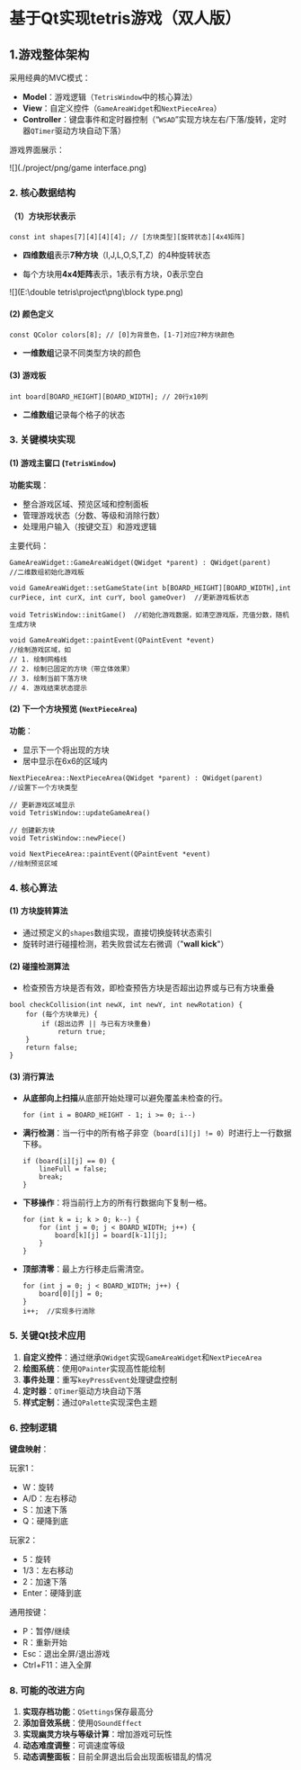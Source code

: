 # 基于Qt实现tetris游戏（双人版）

## 1.游戏整体架构

采用经典的MVC模式：

- **Model**：游戏逻辑（`TetrisWindow`中的核心算法）
- **View**：自定义控件（`GameAreaWidget`和`NextPieceArea`）
- **Controller**：键盘事件和定时器控制（“`WSAD`”实现方块左右/下落/旋转，定时器`QTimer`驱动方块自动下落）

游戏界面展示：

![](./project/png/game interface.png)

### **2. 核心数据结构**

#### （1）**方块形状表示**

```
const int shapes[7][4][4][4]; // [方块类型][旋转状态][4x4矩阵]
```

- **四维数组**表示**7种方块**（I,J,L,O,S,T,Z）的4种旋转状态

- 每个方块用**4x4矩阵**表示，1表示有方块，0表示空白


![](E:\double tetris\project\png\block type.png)

#### **(2) 颜色定义**

```
const QColor colors[8]; // [0]为背景色，[1-7]对应7种方块颜色
```

- **一维数组**记录不同类型方块的颜色

#### **(3) 游戏板**

```
int board[BOARD_HEIGHT][BOARD_WIDTH]; // 20行x10列
```

- **二维数组**记录每个格子的状态

### **3. 关键模块实现**

#### **(1) 游戏主窗口 (`TetrisWindow`)**

**功能实现**：

- 整合游戏区域、预览区域和控制面板
- 管理游戏状态（分数、等级和消除行数）
- 处理用户输入（按键交互）和游戏逻辑

主要代码：

```
GameAreaWidget::GameAreaWidget(QWidget *parent) : QWidget(parent)    //二维数组初始化游戏板
```

```
void GameAreaWidget::setGameState(int b[BOARD_HEIGHT][BOARD_WIDTH],int curPiece, int curX, int curY, bool gameOver)  //更新游戏板状态
```

```
void TetrisWindow::initGame()  //初始化游戏数据，如清空游戏版，充值分数，随机生成方块
```

```
void GameAreaWidget::paintEvent(QPaintEvent *event)  
//绘制游戏区域，如
// 1. 绘制网格线
// 2. 绘制已固定的方块（带立体效果）
// 3. 绘制当前下落方块
// 4. 游戏结束状态提示
```

#### **(2) 下一个方块预览 (`NextPieceArea`)**

**功能**：

- 显示下一个将出现的方块
- 居中显示在6x6的区域内

```
NextPieceArea::NextPieceArea(QWidget *parent) : QWidget(parent)
//设置下一个方块类型
```

```
// 更新游戏区域显示
void TetrisWindow::updateGameArea()
```

```
// 创建新方块
void TetrisWindow::newPiece()
```

```
void NextPieceArea::paintEvent(QPaintEvent *event)
//绘制预览区域
```

### **4. 核心算法**

#### **(1) 方块旋转算法**

- 通过预定义的`shapes`数组实现，直接切换旋转状态索引
- 旋转时进行碰撞检测，若失败尝试左右微调（"**wall kick**"）

#### **(2) 碰撞检测算法**

- 检查预告方块是否有效，即检查预告方块是否超出边界或与已有方块重叠

```
bool checkCollision(int newX, int newY, int newRotation) {
    for (每个方块单元) {
        if (超出边界 || 与已有方块重叠) 
            return true;
    }
    return false;
}
```

#### **(3) 消行算法**

- **从底部向上扫描**从底部开始处理可以避免覆盖未检查的行。

  ```
  for (int i = BOARD_HEIGHT - 1; i >= 0; i--)
  ```

- **满行检测**：当一行中的所有格子非空（`board[i][j] != 0`）时进行上一行数据下移。

  ```
  if (board[i][j] == 0) {
      lineFull = false;
      break;
  }
  ```

- **下移操作**：将当前行上方的所有行数据向下复制一格。

  ```
  for (int k = i; k > 0; k--) {
      for (int j = 0; j < BOARD_WIDTH; j++) {
          board[k][j] = board[k-1][j];
      }
  }
  ```

- **顶部清零**：最上方行移走后需清空。

  ```
  for (int j = 0; j < BOARD_WIDTH; j++) {
      board[0][j] = 0;
  }
  i++;  //实现多行消除
  ```

### **5. 关键Qt技术应用**

1. **自定义控件**：通过继承`QWidget`实现`GameAreaWidget`和`NextPieceArea`
2. **绘图系统**：使用`QPainter`实现高性能绘制
3. **事件处理**：重写`keyPressEvent`处理键盘控制
4. **定时器**：`QTimer`驱动方块自动下落
5. **样式定制**：通过`QPalette`实现深色主题

### **6. 控制逻辑**

**键盘映射**：

玩家1：

- W：旋转
- A/D：左右移动
- S：加速下落
- Q：硬降到底

玩家2：

- 5：旋转
- 1/3：左右移动
- 2：加速下落
- Enter：硬降到底

通用按键：

- P：暂停/继续
- R：重新开始
- Esc：退出全屏/退出游戏
- Ctrl+F11：进入全屏

### **8. 可能的改进方向**

1. **实现存档功能**：`QSettings`保存最高分
2. **添加音效系统**：使用`QSoundEffect`
3. **实现幽灵方块与等级计算**：增加游戏可玩性
4. **动态难度调整**：可调速度等级
5. **动态调整面板**：目前全屏退出后会出现面板错乱的情况

